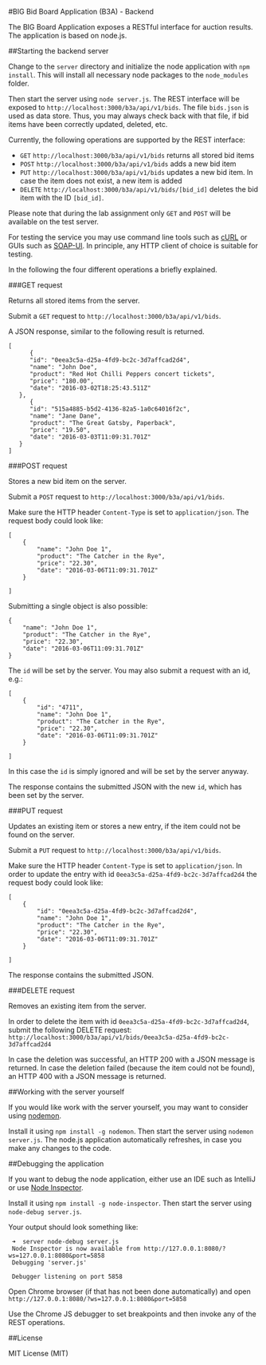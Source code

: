 #BIG Bid Board Application (B3A) - Backend

The BIG Board Application exposes a RESTful interface for auction results. The application is based on node.js.

##Starting the backend server

Change to the `server` directory and initialize the node application with `npm install`. This will install all necessary node packages to the `node_modules` folder.

Then start the server using `node server.js`. The REST interface will be exposed to `http://localhost:3000/b3a/api/v1/bids`. The file `bids.json` is used as data store. Thus, you may always check back with that file, if bid items have been correctly updated, deleted, etc.

Currently, the following operations are supported by the REST interface:

 * `GET` `http://localhost:3000/b3a/api/v1/bids` returns all stored bid items
 * `POST` `http://localhost:3000/b3a/api/v1/bids` adds a new bid item
 * `PUT` `http://localhost:3000/b3a/api/v1/bids` updates a new bid item. In case the item does not exist, a new item is added
 * `DELETE` `http://localhost:3000/b3a/api/v1/bids/[bid_id]` deletes the bid item with the ID `[bid_id]`.

Please note that during the lab assignment only `GET` and `POST` will be available on the test server.

For testing the service you may use command line tools such as [cURL](https://curl.haxx.se) or GUIs such as [SOAP-UI](https://www.soapui.org). In principle, any HTTP client of choice is suitable for testing.

In the following the four different operations a briefly explained.

###GET request

Returns all stored items from the server.

Submit a `GET` request to `http://localhost:3000/b3a/api/v1/bids`.

A JSON response, similar to the following result is returned.

```
[
      {
      "id": "0eea3c5a-d25a-4fd9-bc2c-3d7affcad2d4",
      "name": "John Doe",
      "product": "Red Hot Chilli Peppers concert tickets",
      "price": "180.00",
      "date": "2016-03-02T18:25:43.511Z"
   },
      {
      "id": "515a4885-b5d2-4136-82a5-1a0c64016f2c",
      "name": "Jane Dane",
      "product": "The Great Gatsby, Paperback",
      "price": "19.50",
      "date": "2016-03-03T11:09:31.701Z"
   }
]
```

###POST request

Stores a new bid item on the server.

Submit a `POST` request to `http://localhost:3000/b3a/api/v1/bids`.

Make sure the HTTP header `Content-Type` is set to `application/json`. The request body could look like:

```
[
    {        
        "name": "John Doe 1",
        "product": "The Catcher in the Rye",
        "price": "22.30",
        "date": "2016-03-06T11:09:31.701Z"
    }

]
```

Submitting a single object is also possible:

```
{        
    "name": "John Doe 1",
    "product": "The Catcher in the Rye",
    "price": "22.30",
    "date": "2016-03-06T11:09:31.701Z"
}
```

The `id` will be set by the server. You may also submit a request with an id, e.g.:

```
[
    {        
        "id": "4711",
        "name": "John Doe 1",
        "product": "The Catcher in the Rye",
        "price": "22.30",
        "date": "2016-03-06T11:09:31.701Z"
    }

]
```

In this case the `id` is simply ignored and will be set by the server anyway.

The response contains the submitted JSON with the new `id`, which has been set by the server.

###PUT request

Updates an existing item or stores a new entry, if the item could not be found on the server.

Submit a `PUT` request to `http://localhost:3000/b3a/api/v1/bids`.

Make sure the HTTP header `Content-Type` is set to `application/json`. In order to update the entry with id `0eea3c5a-d25a-4fd9-bc2c-3d7affcad2d4` the request body could look like:

```
[
    {        
        "id": "0eea3c5a-d25a-4fd9-bc2c-3d7affcad2d4",
        "name": "John Doe 1",
        "product": "The Catcher in the Rye",
        "price": "22.30",
        "date": "2016-03-06T11:09:31.701Z"
    }

]
```

The response contains the submitted JSON.


###DELETE request

Removes an existing item from the server.

In order to delete the item with id `0eea3c5a-d25a-4fd9-bc2c-3d7affcad2d4`, submit the following DELETE request: `http://localhost:3000/b3a/api/v1/bids/0eea3c5a-d25a-4fd9-bc2c-3d7affcad2d4`

In case the deletion was successful, an HTTP 200 with a JSON message is returned. In case the deletion failed (because the item could not be found), an HTTP 400 with a JSON message is returned.


##Working with the server yourself

If you would like work with the server yourself, you may want to consider using [nodemon](http://nodemon.io).

Install it using `npm install -g nodemon`. Then start the server using `nodemon server.js`. The node.js application automatically refreshes, in case you make any changes to the code.

##Debugging the application

If you want to debug the node application, either use an IDE such as IntelliJ or use [Node Inspector](https://github.com/node-inspector/node-inspector).

Install it using `npm install -g node-inspector`. Then start the server using `node-debug server.js`.

Your output should look something like:

```
 ➜  server node-debug server.js
 Node Inspector is now available from http://127.0.0.1:8080/? ws=127.0.0.1:8080&port=5858
 Debugging 'server.js'

 Debugger listening on port 5858
```

Open Chrome browser (if that has not been done automatically) and open `http://127.0.0.1:8080/?ws=127.0.0.1:8080&port=5858`

Use the Chrome JS debugger to set breakpoints and then invoke any of the REST operations.


##License

 MIT License (MIT)
